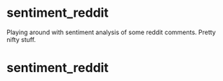 # sentiment_reddit
Playing around with sentiment analysis of some reddit comments. Pretty nifty stuff.
# sentiment_reddit
